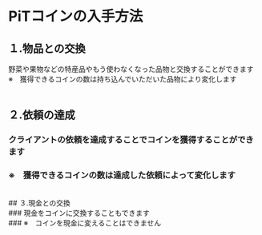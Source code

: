 # PiTコインの入手方法<br>
## １.物品との交換<br>
野菜や果物などの特産品やもう使わなくなった品物と交換することができます<br>
※　獲得できるコインの数は持ち込んでいただいた品物により変化します<br>
<br>
## ２.依頼の達成<br>
### クライアントの依頼を達成することでコインを獲得することができます<br>
### ※　獲得できるコインの数は達成した依頼によって変化します<br>
<br>
## ３.現金との交換<br>
### 現金をコインに交換することもできます<br>
### ※　コインを現金に変えることはできません

